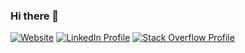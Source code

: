 ### Hi there 👋


[![Website](https://img.shields.io/badge/Website-mehamasum.github.io-red?&color=3c78d8)](https://mehamasum.github.io)
[![LinkedIn Profile](https://img.shields.io/badge/Linkedin-mehamasum-red?label=&color=0077B5&logo=linkedin)](https://www.linkedin.com/in/mehamasum)
[![Stack Overflow Profile](https://img.shields.io/stackexchange/stackoverflow/r/4135289?label=Reputation&logo=stack-overflow&color=FE7A16)](https://stackoverflow.com/users/4135289/mehamasum)
